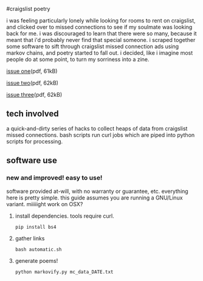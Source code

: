 #craigslist poetry

i was feeling particularly lonely while looking for rooms to rent on 
craigslist, and clicked over to missed connections to see if my soulmate 
was looking back for me. i was discouraged to learn that there were so 
many, because it meant that i'd probably never find that special 
someone. i scraped together some software to sift through craigslist 
missed connection ads using markov chains, and poetry started to fall 
out. i decided, like i imagine most people do at some point, to turn my 
sorriness into a zine.

[issue one](https://github.com/ardendaily/markov-connections/raw/master/zines/MissedConnections.pdf)(pdf, 61kB)

[issue two](https://github.com/ardendaily/markov-connections/raw/master/zines/MissedConnections2.pdf)(pdf, 62kB)

[issue three](https://github.com/ardendaily/markov-connections/raw/master/zines/MissedConnections3.pdf)(pdf, 62kB)

## tech involved

a quick-and-dirty series of hacks to collect heaps of data from craigslist missed connections. bash scripts run curl jobs which are piped into python scripts for processing. 

## software use
### new and improved! easy to use!

software provided at-will, with no warranty or guarantee, etc. everything here is pretty simple.  this guide assumes you are running a GNU/Linux variant. miiiiight work on OSX?

1. install dependencies. tools require curl.

    `pip install bs4`

2. gather links

    `bash automatic.sh`

3. generate poems!

    `python markovify.py mc_data_DATE.txt`

